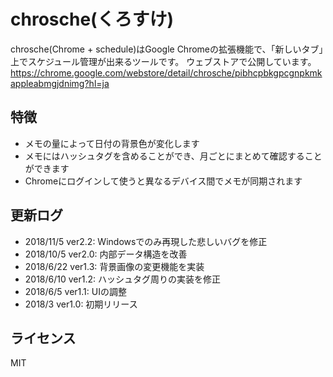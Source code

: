 # chrosche(くろすけ)
chrosche(Chrome + schedule)はGoogle Chromeの拡張機能で、「新しいタブ」上でスケジュール管理が出来るツールです。
ウェブストアで公開しています。 https://chrome.google.com/webstore/detail/chrosche/pibhcpbkgpcgnpkmkappleabmgjdnimg?hl=ja

## 特徴
* メモの量によって日付の背景色が変化します
* メモにはハッシュタグを含めることができ、月ごとにまとめて確認することができます
* Chromeにログインして使うと異なるデバイス間でメモが同期されます

## 更新ログ
* 2018/11/5 ver2.2: Windowsでのみ再現した悲しいバグを修正
* 2018/10/5 ver2.0: 内部データ構造を改善
* 2018/6/22	ver1.3: 背景画像の変更機能を実装
* 2018/6/10	ver1.2: ハッシュタグ周りの実装を修正
* 2018/6/5	ver1.1: UIの調整
* 2018/3	ver1.0: 初期リリース

## ライセンス
MIT
